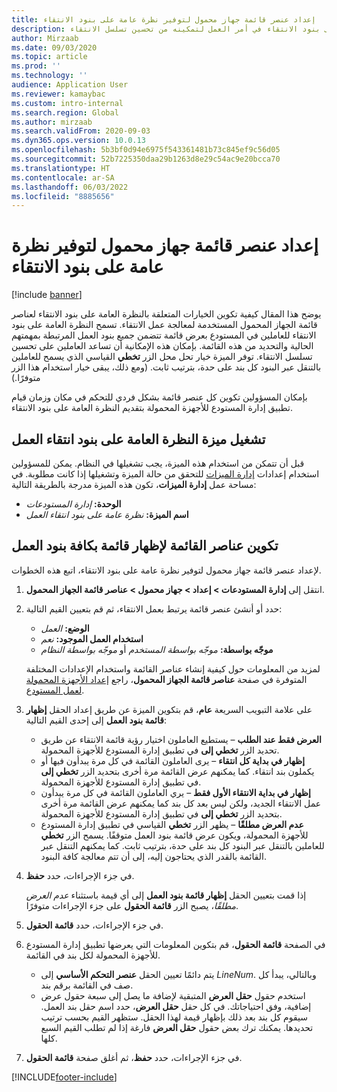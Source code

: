 ```yaml
---
title: إعداد عنصر قائمة جهاز محمول لتوفير نظرة عامة على بنود الانتقاء
description: يوضح هذا المقال كيف يمكن التحديد وقت ظهور قائمة تتضمن جميع بنود العمل للعاملين في المستودع الذين يقومون بمعالجة عمل المستودع على جهاز محمول. قد تكون هذه الإمكانية مفيدة للعاملين في المستودع الذين يحتاجون في أغلب الأحيان إلى نظرة عامة على بنود الانتقاء في أمر العمل لتمكينه من تحسين تسلسل الانتقاء.
author: Mirzaab
ms.date: 09/03/2020
ms.topic: article
ms.prod: ''
ms.technology: ''
audience: Application User
ms.reviewer: kamaybac
ms.custom: intro-internal
ms.search.region: Global
ms.author: mirzaab
ms.search.validFrom: 2020-09-03
ms.dyn365.ops.version: 10.0.13
ms.openlocfilehash: 5b3bf0d94e6975f543361481b73c845ef9c56d05
ms.sourcegitcommit: 52b7225350daa29b1263d8e29c54ac9e20bcca70
ms.translationtype: HT
ms.contentlocale: ar-SA
ms.lasthandoff: 06/03/2022
ms.locfileid: "8885656"
---
```

# <a name="set-up-a-mobile-device-menu-item-to-provide-a-pick-line-overview"></a>إعداد عنصر قائمة جهاز محمول لتوفير نظرة عامة على بنود الانتقاء

[!include [banner](../includes/banner.md)]

يوضح هذا المقال كيفية تكوين الخيارات المتعلقة بالنظرة العامة على بنود الانتقاء لعناصر قائمة الجهاز المحمول المستخدمة لمعالجة عمل الانتقاء. تسمح النظرة العامة على بنود الانتقاء للعاملين في المستودع بعرض قائمة تتضمن جميع بنود العمل المرتبطة بمهمتهم الحالية والتحديد من هذه القائمة. بإمكان هذه الإمكانية أن تساعد العاملين على تحسين تسلسل الانتقاء. توفر الميزة خيار تحل محل الزر **تخطي** القياسي الذي يسمح للعاملين بالتنقل عبر البنود كل بند على حدة، بترتيب ثابت. (ومع ذلك، يبقى خيار استخدام هذا الزر متوفرًا.)

بإمكان المسؤولين تكوين كل عنصر قائمة بشكل فردي للتحكم في مكان وزمان قيام تطبيق إدارة المستودع للأجهزة المحمولة بتقديم النظرة العامة على بنود الانتقاء.

## <a name="turn-on-the-work-pick-line-overview-feature"></a>تشغيل ميزة النظرة العامة على بنود انتقاء العمل

قبل أن تتمكن من استخدام هذه الميزة، يجب تشغيلها في النظام. يمكن للمسؤولين استخدام إعدادات [إدارة الميزات](../../fin-ops-core/fin-ops/get-started/feature-management/feature-management-overview.md) للتحقق من حالة الميزة وتشغيلها إذا كانت مطلوبة. في مساحة عمل **إدارة الميزات**، تكون هذه الميزة مدرجة بالطريقة التالية:

- **الوحدة:** _إدارة المستودعات_
- **اسم الميزة:** _نظرة عامة على بنود انتقاء العمل_

## <a name="configure-menu-items-to-show-a-list-of-all-work-lines"></a>تكوين عناصر القائمة لإظهار قائمة بكافة بنود العمل

لإعداد عنصر قائمة جهاز محمول لتوفير نظرة عامة على بنود الانتقاء، اتبع هذه الخطوات.

1. انتقل إلى **إدارة المستودعات \> إعداد \> جهاز محمول \> عناصر قائمة الجهاز المحمول**.
1. حدد أو أنشئ عنصر قائمة يرتبط بعمل الانتقاء، ثم قم بتعيين القيم التالية:

    - **الوضع:** *العمل*
    - **استخدام العمل الموجود:** *نعم*
    - **موجّه بواسطة:** *موجّه بواسطة المستخدم* أو *موجّه بواسطة النظام*

    لمزيد من المعلومات حول كيفية إنشاء عناصر القائمة واستخدام الإعدادات المختلفة المتوفرة في صفحة **عناصر قائمة الجهاز المحمول**، راجع [إعداد الأجهزة المحمولة لعمل المستودع](configure-mobile-devices-warehouse.md).

1. على علامة التبويب السريعة **عام**، قم بتكوين الميزة عن طريق إعداد الحقل **إظهار قائمة بنود العمل** إلى إحدى القيم التالية:

    - **العرض فقط عند الطلب** – يستطيع العاملون اختيار رؤية قائمة الانتقاء عن طريق تحديد الزر  **تخطي إلى** في تطبيق إدارة المستودع للأجهزة المحمولة.
    - **إظهار في بداية كل انتقاء** – يرى العاملون القائمة في كل مرة يبدأون فيها أو يكملون بند انتقاء. كما يمكنهم عرض القائمة مرة أخرى بتحديد الزر **تخطي إلى** في تطبيق إدارة المستودع للأجهزة المحمولة.
    - **إظهار في بداية الانتقاء الأول فقط** – يري العاملون القائمة في كل مرة يبدأون عمل الانتقاء الجديد، ولكن ليس بعد كل بند كما يمكنهم عرض القائمة مرة أخرى بتحديد الزر **تخطي إلى** في تطبيق إدارة المستودع للأجهزة المحمولة.
    - **عدم العرض مطلقًا** – يظهر الزر **تخطي** القياسي في تطبيق إدارة المستودع للأجهزة المحمولة، ويكون عرض قائمة بنود العمل متوقفًا. يسمح الزر **تخطي** للعاملين بالتنقل عبر البنود كل بند على حدة، بترتيب ثابت.‬ كما يمكنهم التنقل عبر القائمة بالقدر الذي يحتاجون إليه، إلى أن تتم معالجة كافة البنود.

1. في جزء الإجراءات، حدد **حفظ**.

    إذا قمت بتعيين الحقل **إظهار قائمة بنود العمل** إلى أي قيمة  باستثناء *عدم العرض مطلقًا*، يصبح الزر **قائمة الحقول** على جزء الإجراءات متوفرًا.

1. في جزء الإجراءات، حدد **قائمة الحقول**.
1. في الصفحة **قائمة الحقول**، قم بتكوين المعلومات التي يعرضها تطبيق إدارة المستودع للأجهزة المحمولة لكل بند في القائمة.

    - يتم دائمًا تعيين الحقل **عنصر التحكم الأساسي** إلى *LineNum*. وبالتالي، يبدأ كل صف في القائمة برقم بند.
    - استخدم حقول **حقل العرض** المتبقية لإضافة ما يصل إلى سبعة حقول عرض إضافية، وفق احتياجاتك. في كل حقل **حقل العرض**، حدد اسم حقل بند العمل. سيقوم كل بند بعد ذلك بإظهار قيمة لهذا الحقل. ستظهر القيم بحسب ترتيب تحديدها. يمكنك ترك بعض حقول **حقل العرض** فارغة إذا لم تطلب القيم السبع كلها.

1. في جزء الإجراءات، حدد **حفظ**، ثم أغلق صفحة **قائمة الحقول**.


[!INCLUDE[footer-include](../../includes/footer-banner.md)]